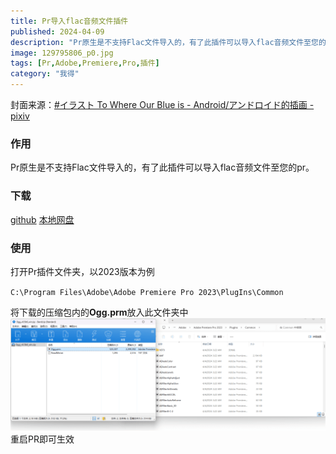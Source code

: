 ```yaml
---
title: Pr导入flac音频文件插件
published: 2024-04-09
description: "Pr原生是不支持Flac文件导入的，有了此插件可以导入flac音频文件至您的pr。"
image: 129795806_p0.jpg
tags: [Pr,Adobe,Premiere,Pro,插件]
category: "我得"
---
```

封面来源：[#イラスト To Where Our Blue is - Android/アンドロイド的插画 - pixiv](https://www.pixiv.net/artworks/129795806)

### 作用

Pr原生是不支持Flac文件导入的，有了此插件可以导入flac音频文件至您的pr。

### 下载

[github](https://github.com/fnordware/AdobeOgg) 
[本地网盘](https://drive.sakurasen.cn/d/D2/%E5%85%A8%E5%AE%B6%E6%A1%B6/Ogg_v0.5b6_win.zip?sign=F_9wkawVchRxxCGUBQIMKDMYmYzTiQYPoAI7arbrxfw=:0)
### 使用
打开Pr插件文件夹，以2023版本为例

`C:\Program Files\Adobe\Adobe Premiere Pro 2023\PlugIns\Common`

将下载的压缩包内的**Ogg.prm**放入此文件夹中
![IMG](20240409025125image501-1024x366.png)
重启PR即可生效